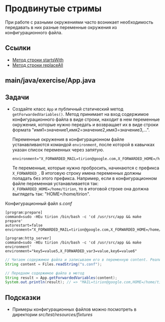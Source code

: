 # Продвинутые стримы

При работе с разными окружениями часто возникает необходимость передавать в них разные переменные окружения из конфигурационного файла.

## Ссылки

* [Метод строки startsWith](https://docs.oracle.com/en/java/javase/11/docs/api/java.base/java/lang/String.html#startsWith(java.lang.String))
* [Метод строки replaceAll](https://docs.oracle.com/en/java/javase/11/docs/api/java.base/java/lang/String.html#replaceAll(java.lang.String,java.lang.String))

## main/java/exercise/App.java

## Задачи

* Создайте класс `App` и публичный статический метод `getForwardedVariables()`. Метод принимает на вход содержимое конфигурационного файла в виде строки, находит в нем переменные окружения, которые нужно передать и возвращает их в виде строки формата "имя1=значение1,имя2=значение2,имя3=значение3,...".

  Переменные окружения в конфигурационном файле устанавливаются командой `environment`, после которой в кавычках указан список переменных через запятую.

  ```
  environment="X_FORWARDED_MAIL=tirion@google.com,X_FORWARDED_HOME=/home/tirion,language=en"
  ```

  Те переменные, которые нужно пробросить, начинаются с префикса `X_FORWARDED_`. В итоговую строку имена переменных должны попадать без этого префикса. Например, если в конфигурационном файле переменная устанавливается так: `X_FORWARDED_HOME=/home/tirion`, то в итоговой строке она должна выглядеть так: "HOME=/home/tirion".

Конфигурационный файл *s.conf*

```
[program:prepare]
command=sudo -HEu tirion /bin/bash -c 'cd /usr/src/app && make prepare'
autorestart=false
environment="X_FORWARDED_MAIL=tirion@google.com,X_FORWARDED_HOME=/home/tirion,language=en"

[program:http_server]
command=sudo -HEu tirion /bin/bash -c 'cd /usr/src/app && make environment'
environment="key5=value5,X_FORWARDED_var3=value,key6=value6"
```

```java
// Читаем содержимое файла и записываем его в переменную content. Реализовывать это в домашней работе не нужно.
String content = Files.readString("s.conf");

// Передаем содержимое файла в метод
String result = App.getForwardedVariables(content);
System.out.println(result); // => "MAIL=tirion@google.com,HOME=/home/tirion,var3=value"
```

## Подсказки

* Примеры конфигурационных файлов можно посмотреть в директории *src/test/resources/fixtures*
